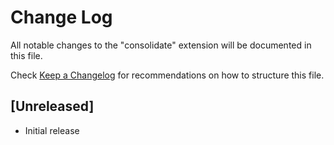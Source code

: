 # Change Log

All notable changes to the "consolidate" extension will be documented in this file.

Check [Keep a Changelog](http://keepachangelog.com/) for recommendations on how to structure this file.

## [Unreleased]

- Initial release